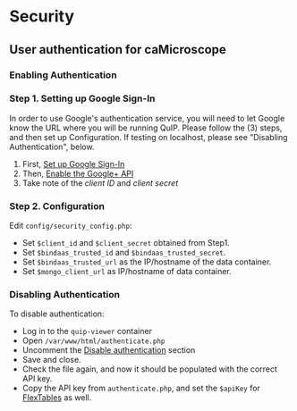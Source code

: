 # Security
## User authentication for caMicroscope 

### Enabling Authentication

### Step 1. Setting up Google Sign-In

In order to use Google's authentication service, you will need to let Google know the URL where you will be running QuIP.  Please follow the (3) steps, and then set up Configuration.  If testing on localhost, please see "Disabling Authentication", below.

1. First, [Set up Google Sign-In](https://developers.google.com/+/web/signin/#set_up_google_sign-in_for_google)
2. Then, [Enable the Google+ API](https://developers.google.com/+/web/signin/#enable_the_google_api)
3. Take note of the *client ID* and *client secret*

### Step 2. Configuration

Edit `config/security_config.php`:

* Set `$client_id` and `$client_secret` obtained from Step1.
* Set `$bindaas_trusted_id` and `$bindaas_trusted_secret`.
* Set `$bindaas_trusted_url` as the IP/hostname of the data container.
* Set `$mongo_client_url` as IP/hostname of data container.  


### Disabling Authentication

To disable authentication:

* Log in to the `quip-viewer` container
* Open `/var/www/html/authenticate.php`
* Uncomment the [Disable authentication](https://github.com/camicroscope/Security/blob/release/authenticate.php#L6-L10) section
* Save and close.
* Check the file again, and now it should be populated with the correct API key.
* Copy the API key from `authenticate.php`, and set the `$apiKey` for [FlexTables](https://github.com/camicroscope/ViewerDockerContainer/blob/release/html/FlexTables/index.php#L227) as well.

